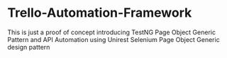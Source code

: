 # Trello-Automation-Framework
This is just a proof of concept introducing TestNG Page Object Generic Pattern and API Automation using Unirest
Selenium Page Object Generic design pattern
